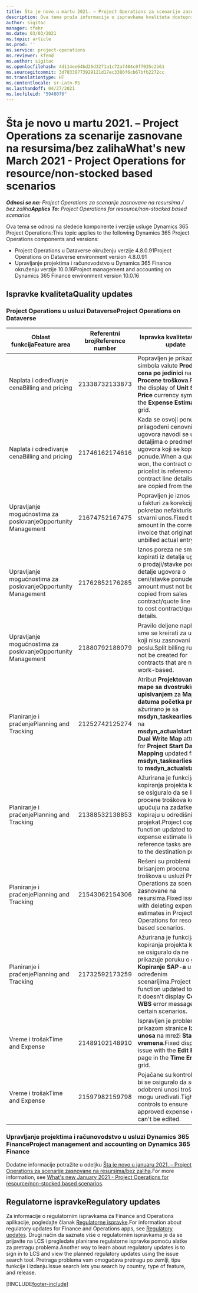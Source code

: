 ```yaml
---
title: Šta je novo u martu 2021. – Project Operations za scenarije zasnovane na resursima/bez zaliha
description: Ova tema pruža informacije o ispravkama kvaliteta dostupnim u izdanju usluge Project Operations za mart 2021. za scenarije zasnovane na resursima/bez zaliha.
author: sigitac
manager: tfehr
ms.date: 03/03/2021
ms.topic: article
ms.prod: ''
ms.service: project-operations
ms.reviewer: kfend
ms.author: sigitac
ms.openlocfilehash: 4d114ee64bd26d3271a1c72a7404c0f7035c2b61
ms.sourcegitcommit: 3d78338773929121d17ec3386f6cb67bfb2272cc
ms.translationtype: HT
ms.contentlocale: sr-Latn-RS
ms.lasthandoff: 04/27/2021
ms.locfileid: "5948076"
---
```

# <a name="whats-new-march-2021---project-operations-for-resourcenon-stocked-based-scenarios"></a><span data-ttu-id="d627a-103">Šta je novo u martu 2021. – Project Operations za scenarije zasnovane na resursima/bez zaliha</span><span class="sxs-lookup"><span data-stu-id="d627a-103">What's new March 2021 - Project Operations for resource/non-stocked based scenarios</span></span>

<span data-ttu-id="d627a-104">_**Odnosi se na:** Project Operations za scenarije zasnovane na resursima / bez zaliha_</span><span class="sxs-lookup"><span data-stu-id="d627a-104">_**Applies To:** Project Operations for resource/non-stocked based scenarios_</span></span>

<span data-ttu-id="d627a-105">Ova tema se odnosi na sledeće komponente i verzije usluge Dynamics 365 Project Operations:</span><span class="sxs-lookup"><span data-stu-id="d627a-105">This topic applies to the following Dynamics 365 Project Operations components and versions:</span></span>

- <span data-ttu-id="d627a-106">Project Operations u Dataverse okruženju verzije 4.8.0.91</span><span class="sxs-lookup"><span data-stu-id="d627a-106">Project Operations on Dataverse environment version 4.8.0.91</span></span> 
- <span data-ttu-id="d627a-107">Upravljanje projektima i računovodstvo u Dynamics 365 Finance okruženju verzije 10.0.16</span><span class="sxs-lookup"><span data-stu-id="d627a-107">Project management and accounting on Dynamics 365 Finance environment version 10.0.16</span></span> 

## <a name="quality-updates"></a><span data-ttu-id="d627a-108">Ispravke kvaliteta</span><span class="sxs-lookup"><span data-stu-id="d627a-108">Quality updates</span></span>

### <a name="project-operations-on-dataverse"></a><span data-ttu-id="d627a-109">Project Operations u usluzi Dataverse</span><span class="sxs-lookup"><span data-stu-id="d627a-109">Project Operations on Dataverse</span></span>


| <span data-ttu-id="d627a-110">**Oblast funkcija**</span><span class="sxs-lookup"><span data-stu-id="d627a-110">**Feature area**</span></span> | <span data-ttu-id="d627a-111">**Referentni broj**</span><span class="sxs-lookup"><span data-stu-id="d627a-111">**Reference number**</span></span> | <span data-ttu-id="d627a-112">**Ispravka kvaliteta**</span><span class="sxs-lookup"><span data-stu-id="d627a-112">**Quality update**</span></span> |
| --- | --- | --- |
| <span data-ttu-id="d627a-113">Naplata i određivanje cena</span><span class="sxs-lookup"><span data-stu-id="d627a-113">Billing and pricing</span></span> | <span data-ttu-id="d627a-114">2133873</span><span class="sxs-lookup"><span data-stu-id="d627a-114">2133873</span></span> | <span data-ttu-id="d627a-115">Popravljen je prikaz simbola valute **Prodajna cena po jedinici** na mreži **Procene troškova**.</span><span class="sxs-lookup"><span data-stu-id="d627a-115">Fixed the display of **Unit Sales Price** currency symbol in the **Expense Estimates** grid.</span></span> |
| <span data-ttu-id="d627a-116">Naplata i određivanje cena</span><span class="sxs-lookup"><span data-stu-id="d627a-116">Billing and pricing</span></span> | <span data-ttu-id="d627a-117">2174616</span><span class="sxs-lookup"><span data-stu-id="d627a-117">2174616</span></span> | <span data-ttu-id="d627a-118">Kada se osvoji ponuda, prilagođeni cenovnik ugovora navodi se u detaljima o predmetu ugovora koji se kopiraju iz ponude.</span><span class="sxs-lookup"><span data-stu-id="d627a-118">When a quote is won, the contract custom pricelist is referenced on contract line details that are copied from the quote.</span></span> |
| <span data-ttu-id="d627a-119">Upravljanje mogućnostima za poslovanje</span><span class="sxs-lookup"><span data-stu-id="d627a-119">Opportunity Management</span></span> | <span data-ttu-id="d627a-120">2167475</span><span class="sxs-lookup"><span data-stu-id="d627a-120">2167475</span></span> | <span data-ttu-id="d627a-121">Popravljen je iznos poreza u fakturi za korekciju koji je pokretao nefakturisani stvarni unos.</span><span class="sxs-lookup"><span data-stu-id="d627a-121">Fixed tax amount in the correction invoice that originated an unbilled actual entry.</span></span> |
| <span data-ttu-id="d627a-122">Upravljanje mogućnostima za poslovanje</span><span class="sxs-lookup"><span data-stu-id="d627a-122">Opportunity Management</span></span> | <span data-ttu-id="d627a-123">2176285</span><span class="sxs-lookup"><span data-stu-id="d627a-123">2176285</span></span> | <span data-ttu-id="d627a-124">Iznos poreza ne sme se kopirati iz detalja ugovora o prodaji/stavke ponude u detalje ugovora o ceni/stavke ponude.</span><span class="sxs-lookup"><span data-stu-id="d627a-124">Tax amount must not be copied from sales contract/quote line details to cost contract/quote line details.</span></span> |
| <span data-ttu-id="d627a-125">Upravljanje mogućnostima za poslovanje</span><span class="sxs-lookup"><span data-stu-id="d627a-125">Opportunity Management</span></span> | <span data-ttu-id="d627a-126">2188079</span><span class="sxs-lookup"><span data-stu-id="d627a-126">2188079</span></span> | <span data-ttu-id="d627a-127">Pravilo deljene naplate ne sme se kreirati za ugovore koji nisu zasnovani na poslu.</span><span class="sxs-lookup"><span data-stu-id="d627a-127">Split billing rule must not be created for contracts that are not work-based.</span></span> |
| <span data-ttu-id="d627a-128">Planiranje i praćenje</span><span class="sxs-lookup"><span data-stu-id="d627a-128">Planning and Tracking</span></span> | <span data-ttu-id="d627a-129">2125274</span><span class="sxs-lookup"><span data-stu-id="d627a-129">2125274</span></span> | <span data-ttu-id="d627a-130">Atribut **Projektovanje mape sa dvostrukim upisivanjem** za **Mapiranje datuma početka projekta** ažurirano je sa **msdyn\_taskearlieststart** na **msdyn\_actualstart**.</span><span class="sxs-lookup"><span data-stu-id="d627a-130">**Project Dual Write Map** attribute for **Project Start Date Mapping** updated from **msdyn\_taskearlieststart** to **msdyn\_actualstart**.</span></span> |
| <span data-ttu-id="d627a-131">Planiranje i praćenje</span><span class="sxs-lookup"><span data-stu-id="d627a-131">Planning and Tracking</span></span> | <span data-ttu-id="d627a-132">2138853</span><span class="sxs-lookup"><span data-stu-id="d627a-132">2138853</span></span> | <span data-ttu-id="d627a-133">Ažurirana je funkcija kopiranja projekta kako bi se osiguralo da se linije procene troškova koje upućuju na zadatke kopiraju u odredišni projekat.</span><span class="sxs-lookup"><span data-stu-id="d627a-133">Project copy function updated to ensure expense estimate lines that reference tasks are copied to the destination project.</span></span> |
| <span data-ttu-id="d627a-134">Planiranje i praćenje</span><span class="sxs-lookup"><span data-stu-id="d627a-134">Planning and Tracking</span></span> | <span data-ttu-id="d627a-135">2154306</span><span class="sxs-lookup"><span data-stu-id="d627a-135">2154306</span></span> | <span data-ttu-id="d627a-136">Rešeni su problemi sa brisanjem procena troškova u usluzi Project Operations za scenarije zasnovane na resursima.</span><span class="sxs-lookup"><span data-stu-id="d627a-136">Fixed issues with deleting expense estimates in Project Operations for resource-based scenarios.</span></span> |
| <span data-ttu-id="d627a-137">Planiranje i praćenje</span><span class="sxs-lookup"><span data-stu-id="d627a-137">Planning and Tracking</span></span> | <span data-ttu-id="d627a-138">2173259</span><span class="sxs-lookup"><span data-stu-id="d627a-138">2173259</span></span> | <span data-ttu-id="d627a-139">Ažurirana je funkcija kopiranja projekta kako bi se osiguralo da ne prikazuje poruku o grešci **Kopiranje SAP-a** u određenim scenarijima.</span><span class="sxs-lookup"><span data-stu-id="d627a-139">Project copy function updated to ensure it doesn't display **Copying WBS** error message in certain scenarios.</span></span> |
| <span data-ttu-id="d627a-140">Vreme i trošak</span><span class="sxs-lookup"><span data-stu-id="d627a-140">Time and Expense</span></span> | <span data-ttu-id="d627a-141">2148910</span><span class="sxs-lookup"><span data-stu-id="d627a-141">2148910</span></span> | <span data-ttu-id="d627a-142">Ispravljen je problem sa prikazom stranice **Izmena unosa** na mreži **Stavka vremena**.</span><span class="sxs-lookup"><span data-stu-id="d627a-142">Fixed display issue with the **Edit Entry** page in the **Time Entry** grid.</span></span> |
| <span data-ttu-id="d627a-143">Vreme i trošak</span><span class="sxs-lookup"><span data-stu-id="d627a-143">Time and Expense</span></span> | <span data-ttu-id="d627a-144">2159798</span><span class="sxs-lookup"><span data-stu-id="d627a-144">2159798</span></span> | <span data-ttu-id="d627a-145">Pojačane su kontrole kako bi se osiguralo da se odobreni unosi troškova ne mogu uređivati.</span><span class="sxs-lookup"><span data-stu-id="d627a-145">Tightened controls to ensure approved expense entries can't be edited.</span></span> |

### <a name="project-management-and-accounting-on-dynamics-365-finance"></a><span data-ttu-id="d627a-146">Upravljanje projektima i računovodstvo u usluzi Dynamics 365 Finance</span><span class="sxs-lookup"><span data-stu-id="d627a-146">Project management and accounting on Dynamics 365 Finance</span></span>

<span data-ttu-id="d627a-147">Dodatne informacije potražite u odeljku [Šta je novo u januaru 2021. – Project Operations za scenarije zasnovane na resursima/bez zaliha](whats-new-jan-2021-resource-based.md).</span><span class="sxs-lookup"><span data-stu-id="d627a-147">For more information, see [What's new January 2021 - Project Operations for resource/non-stocked based scenarios](whats-new-jan-2021-resource-based.md).</span></span>

## <a name="regulatory-updates"></a><span data-ttu-id="d627a-148">Regulatorne ispravke</span><span class="sxs-lookup"><span data-stu-id="d627a-148">Regulatory updates</span></span>

<span data-ttu-id="d627a-149">Za informacije o regulatornim ispravkama za Finance and Operations aplikacije, pogledajte članak [Regulatorne ispravke](/dynamics365/finance/localizations/regulatory-updates).</span><span class="sxs-lookup"><span data-stu-id="d627a-149">For information about regulatory updates for Finance and Operations apps, see [Regulatory updates](/dynamics365/finance/localizations/regulatory-updates).</span></span> <span data-ttu-id="d627a-150">Drugi način da saznate više o regulatornim ispravkama je da se prijavite na LCS i pregledate planirane regulatorne ispravke pomoću alatke za pretragu problema.</span><span class="sxs-lookup"><span data-stu-id="d627a-150">Another way to learn about regulatory updates is to sign in to LCS and view the planned regulatory updates using the issue search tool.</span></span> <span data-ttu-id="d627a-151">Pretraga problema vam omogućava pretragu po zemlji, tipu funkcije i izdanju.</span><span class="sxs-lookup"><span data-stu-id="d627a-151">Issue search lets you search by country, type of feature, and release.</span></span>


[!INCLUDE[footer-include](../includes/footer-banner.md)]